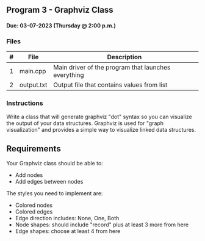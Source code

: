 ## Program 3 - Graphviz Class
#### Due: 03-07-2023 (Thursday @ 2:00 p.m.)


### Files

|   #   | File            | Description                                        |
| :---: | --------------- | -------------------------------------------------- |
|   1   | main.cpp        | Main driver of the program that launches everything|
|   2   | output.txt      | Output file that contains values from list         |

### Instructions

Write a class that will generate graphviz "dot" syntax so you can visualize the output of your data structures. 
Graphviz is used for "graph visualization" and provides a simple way to visualize linked data structures.

## Requirements

Your Graphviz class should be able to:
- Add nodes
- Add edges between nodes

The styles you need to implement are:
- Colored nodes
- Colored edges
- Edge direction includes: None, One, Both
- Node shapes: should include "record" plus at least 3 more from here
- Edge shapes: choose at least 4 from here
